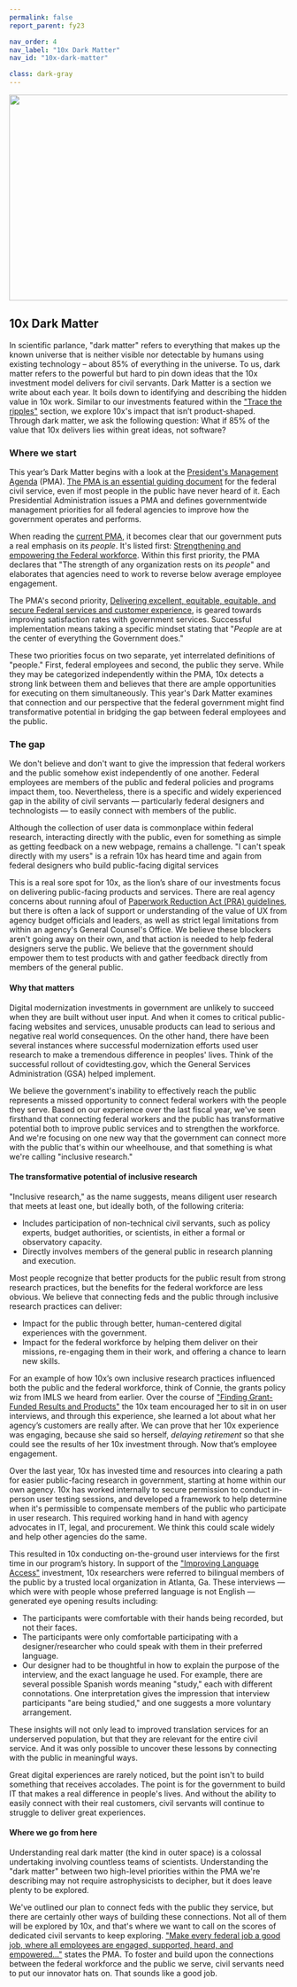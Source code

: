 ```yaml
---
permalink: false
report_parent: fy23

nav_order: 4
nav_label: "10x Dark Matter"
nav_id: "10x-dark-matter"

class: dark-gray
---
```

<div class="section-divider">
    <img alt="" src="{{ '/assets/images/impact-reports/dark-matter-planet.svg' | url }}" width="767" height="372">
</div>

## 10x Dark Matter

<p class="text-italic">In scientific parlance, "dark matter" refers to everything that makes up the known universe that is neither visible nor detectable by humans using existing technology – about 85% of everything in the universe. To us, dark matter refers to the powerful but hard to pin down ideas that the 10x investment model delivers for civil servants. Dark Matter is a section we write about each year. It boils down to identifying and describing the hidden value in 10x work. Similar to our investments featured within the <a href="#tracing-ripples">"Trace the ripples"</a> section, we explore 10x's impact that isn’t product-shaped. Through dark matter, we ask the following question: What if 85% of the value that 10x delivers lies within great ideas, not software?</p>

### Where we start

This year’s Dark Matter  begins with a look at the <a class="usa-link usa-link--external" rel="noreferrer" target="_blank" href="https://www.performance.gov/pma/">President's Management Agenda</a> (PMA). <a class="usa-link usa-link--external" rel="noreferrer"  href="https://vimeo.com/899915055/d314c2302a">The PMA is an essential guiding document</a> for the federal civil service, even if most people in the public have never heard of it. Each Presidential Administration issues a PMA and defines governmentwide management priorities for all federal agencies to improve how the government operates and performs.

When reading the <a class="usa-link usa-link--external" rel="noreferrer" href="https://assets.performance.gov/PMA/Biden-Harris_Management_Agenda_Vision_11-18.pdf">current PMA</a>, it becomes clear that our government puts a real emphasis on its <em>people</em>. It's listed first: <a class="usa-link usa-link--external text-italic" rel="noreferrer" href="https://www.performance.gov/pma/workforce/">Strengthening and empowering the Federal workforce</a>. Within this first priority, the PMA declares that "The strength of any organization rests on its <em>people</em>" and elaborates that agencies need to work to reverse below average employee engagement.

The PMA's second priority, <a class="usa-link usa-link--external text-italic" rel="noreferrer" href="https://www.performance.gov/pma/cx/">Delivering excellent, equitable, equitable, and secure Federal services and customer experience</a>, is geared towards improving satisfaction rates with government services. Successful implementation means taking a specific mindset stating that "<em>People</em> are at the center of everything the Government does."

These two priorities focus on two separate, yet interrelated definitions of "people." First, federal employees and second, the public they serve. While they may be categorized independently within the PMA, 10x detects a strong link between them and believes that there are ample opportunities for executing on them simultaneously. This year's <span class="text-italic">Dark Matter</a> examines that connection and our perspective that the federal government might find transformative potential in bridging the gap between federal employees and the public.

### The gap

We don't believe and don't want to give the impression that federal workers and the public somehow exist independently of one another. Federal employees are members of the public and federal policies and programs impact them, too. Nevertheless, there is a specific and widely experienced gap in the ability of civil servants — particularly federal designers and technologists — to easily connect with members of the public. 

Although the collection of user data is commonplace within federal research, interacting directly with the public, even for something as simple as getting feedback on a new webpage, remains a challenge. "I can't speak directly with my users" is a refrain 10x has heard time and again from federal designers who build public-facing digital services

This is a real sore spot for 10x, as the lion’s share of our investments focus on delivering public-facing products and services. There are real agency concerns about running afoul of <a class="usa-link usa-link--external" rel="noreferrer" href="https://pra.digital.gov">Paperwork Reduction Act (PRA) guidelines</a>, but there is often a lack of support or understanding of the value of UX from agency budget officials and leaders, as well as strict legal limitations from within an agency's General Counsel's Office. We believe these blockers aren't going away on their own, and that action is needed to help federal designers serve the public. We believe that the government should empower them to test products with and gather feedback directly from members of the general public. 

#### Why that matters

Digital modernization investments in government are unlikely to succeed when they are built without user input. And when it comes to critical public-facing websites and services, unusable products can lead to serious and negative real world consequences. On the other hand, there have been several instances where successful modernization efforts used user research to make a tremendous difference in peoples' lives. Think of the successful rollout of covidtesting<span>.</span>gov, which the General Services Administration (GSA) helped implement.

We believe the government's inability to effectively reach the public represents a missed opportunity to connect federal workers with the people they serve. Based on our experience over the last fiscal year, we've seen firsthand that connecting federal workers and the public has transformative potential both to improve public services and to strengthen the workforce. And we're focusing on one new way that the government can connect more with the public that's within our wheelhouse, and that something is what we're calling "inclusive research."

#### The transformative potential of inclusive research

"Inclusive research," as the name suggests, means diligent user research that meets at least one, but ideally both, of the following criteria: 

- Includes <span class="text-bold">participation of non-technical civil servants</span>, such as policy experts, budget authorities, or scientists, in either a formal or observatory capacity. 
- Directly <span class="text-bold">involves members of the general public</span> in research planning and execution.

Most people recognize that better products for the public result from strong research practices, but the benefits for the federal workforce are less obvious. We believe that connecting feds and the public through inclusive research practices can deliver:

- <span class="text-bold">Impact for the public</span> through better, human-centered digital experiences with the government.
- <span class="text-bold">Impact for the federal workforce</span> by helping them deliver on their missions, re-engaging them in their work, and offering a chance to learn new skills.

For an example of how 10x’s own inclusive research practices influenced both the public and the federal workforce, think of Connie, the grants policy wiz from IMLS we heard from earlier. Over the course of <a class="usa-link usa-link--external" rel="noreferrer" target="_blank" href="https://github.com/orgs/GSA-TTS/projects/38/views/1?pane=issue&itemId=61533554">"Finding Grant-Funded Results and Products"</a> the 10x team encouraged her to sit in on user interviews, and through this experience, she learned a lot about what her agency’s customers are really after. We can prove that her 10x experience was engaging, because she said so herself, <em>delaying retirement</em> so that she could see the results of her 10x investment through. Now that’s employee engagement.

Over the last year, 10x has invested time and resources into clearing a path for easier public-facing research in government, starting at home within our own agency. 10x has worked internally to secure permission to conduct in-person user testing sessions, and developed a framework to help determine when it's permissible to compensate members of the public who participate in user research. This required working hand in hand with agency advocates in IT, legal, and procurement. We think this could scale widely and help other agencies do the same.

This resulted in 10x conducting on-the-ground user interviews for the first time in our program’s history. In support of the <a class="usa-link usa-link--external" rel="noreferror" href="https://github.com/orgs/GSA-TTS/projects/38?pane=issue&itemId=58755505">"Improving Language Access"</a> investment, 10x researchers were referred to bilingual members of the public by a trusted local organization in Atlanta, Ga. These interviews — which were with people whose preferred language is not English — generated eye opening results including:

- The participants were comfortable with their hands being recorded, but not their faces.
- The participants were only comfortable participating with a designer/researcher who could speak with them in their preferred language.
- Our designer had to be thoughtful in how to explain the purpose of the interview, and the exact language he used. For example, there are several possible Spanish words meaning "study," each with different connotations. One interpretation gives the impression that interview participants "are being studied," and one suggests a more voluntary arrangement.

These insights will not only lead to improved translation services for an underserved population, but that they are relevant for the entire civil service. And it was only possible to uncover these lessons by connecting with the public in meaningful ways.

Great digital experiences are rarely noticed, but the point isn't to build something that receives accolades. The point is for the government to build IT that makes a real difference in people's lives. And without the ability to easily connect with their real customers, civil servants will continue to struggle to deliver great experiences.

#### Where we go from here

Understanding real dark matter (the kind in outer space) is a colossal undertaking involving countless teams of scientists. Understanding the "dark matter" between two high-level priorities within the PMA we're describing may not require astrophysicists to decipher, but it does leave plenty to be explored. 

We've outlined our plan to connect feds with the public they service, but there are certainly other ways of building these connections. Not all of them will be explored by 10x, and that's where we want to call on the scores of dedicated civil servants to keep exploring. <a  class="usa-link usa-link--external text-italic" rel="noreferrer" href="https://www.performance.gov/pma/workforce/#:~:text=37%20complete%20%7C%2057%25-,Engage%20%26%20Support%20Employees,and%20thrive%20throughout%20their%20careers.">"Make every federal job a good job, where all employees are engaged, supported, heard, and empowered..."</a> states the PMA. To foster and build upon the connections between the federal workforce and the public we serve, civil servants need to put our innovator hats on. That sounds like a good job.  